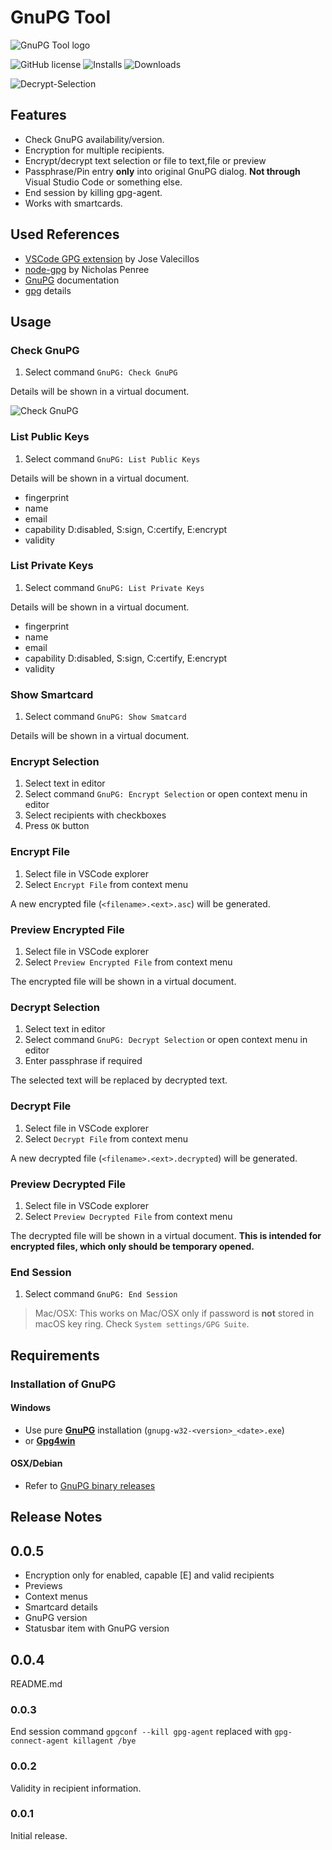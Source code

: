# GnuPG Tool

![GnuPG Tool logo](https://raw.githubusercontent.com/heilingbrunner/vscode-gnupg-tool/master/images/vscode-gnupg-tool-logo.png)

![GitHub license](https://img.shields.io/badge/license-MIT-blue.svg)
![Installs](https://vsmarketplacebadge.apphb.com/installs-short/JHeilingbrunner.vscode-gnupg-tool.svg)
![Downloads](https://vsmarketplacebadge.apphb.com/downloads-short/JHeilingbrunner.vscode-gnupg-tool.svg)

![Decrypt-Selection](https://raw.githubusercontent.com/heilingbrunner/vscode-gnupg-tool/master/images/decryptselection.gif)

## Features

- Check GnuPG availability/version.
- Encryption for multiple recipients.
- Encrypt/decrypt text selection or file to text,file or preview
- Passphrase/Pin entry __only__ into original GnuPG dialog. __Not through__ Visual Studio Code or something else.
- End session by killing gpg-agent.
- Works with smartcards.

## Used References

- [VSCode GPG extension](https://marketplace.visualstudio.com/items?itemName=jvalecillos.gpg) by Jose Valecillos
- [node-gpg](https://github.com/drudge/node-gpg) by Nicholas Penree
- [GnuPG](https://www.gnupg.org/documentation/manuals/gnupg/index.html#SEC_Contents) documentation
- [gpg](https://git.gnupg.org/cgi-bin/gitweb.cgi?p=gnupg.git;a=blob_plain;f=doc/DETAILS) details

## Usage

### Check GnuPG

1. Select command `GnuPG: Check GnuPG`

Details will be shown in a virtual document.

![Check GnuPG](https://raw.githubusercontent.com/heilingbrunner/vscode-gnupg-tool/master/images/checkgnupg.gif)

### List Public Keys

1. Select command `GnuPG: List Public Keys`

Details will be shown in a virtual document.

- fingerprint
- name
- email
- capability D:disabled, S:sign, C:certify, E:encrypt
- validity

### List Private Keys

1. Select command `GnuPG: List Private Keys`

Details will be shown in a virtual document.

- fingerprint
- name
- email
- capability D:disabled, S:sign, C:certify, E:encrypt
- validity

### Show Smartcard

1. Select command `GnuPG: Show Smatcard`

Details will be shown in a virtual document.

### Encrypt Selection

1. Select text in editor
2. Select command `GnuPG: Encrypt Selection` or open context menu in editor
3. Select recipients with checkboxes
4. Press `OK` button

### Encrypt File

1. Select file in VSCode explorer
2. Select `Encrypt File` from context menu

A new encrypted file (`<filename>.<ext>.asc`) will be generated.

### Preview Encrypted File

1. Select file in VSCode explorer
2. Select `Preview Encrypted File` from context menu

The encrypted file will be shown in a virtual document.

### Decrypt Selection

1. Select text in editor
2. Select command `GnuPG: Decrypt Selection` or open context menu in editor
3. Enter passphrase if required

The selected text will be replaced by decrypted text.

### Decrypt File

1. Select file in VSCode explorer
2. Select `Decrypt File` from context menu

A new decrypted file (`<filename>.<ext>.decrypted`) will be generated.

### Preview Decrypted File

1. Select file in VSCode explorer
2. Select `Preview Decrypted File` from context menu

The decrypted file will be shown in a virtual document. __This is intended for encrypted files, which only should be temporary opened.__

### End Session

1. Select command `GnuPG: End Session`

> Mac/OSX: This works on Mac/OSX only if password is __not__ stored in macOS key ring. Check `System settings/GPG Suite`.

## Requirements

### Installation of GnuPG

#### Windows

- Use pure [__GnuPG__](https://www.gnupg.org/ftp/gcrypt/binary/) installation (`gnupg-w32-<version>_<date>.exe`)
- or [__Gpg4win__](https://www.gpg4win.de/)

#### OSX/Debian

- Refer to [GnuPG binary releases](https://gnupg.org/download/)

## Release Notes

## 0.0.5

- Encryption only for enabled, capable [E] and valid recipients
- Previews
- Context menus
- Smartcard details
- GnuPG version
- Statusbar item with GnuPG version

## 0.0.4

README.md

### 0.0.3

End session command `gpgconf --kill gpg-agent` replaced with `gpg-connect-agent killagent /bye`

### 0.0.2

Validity in recipient information.

### 0.0.1

Initial release.
